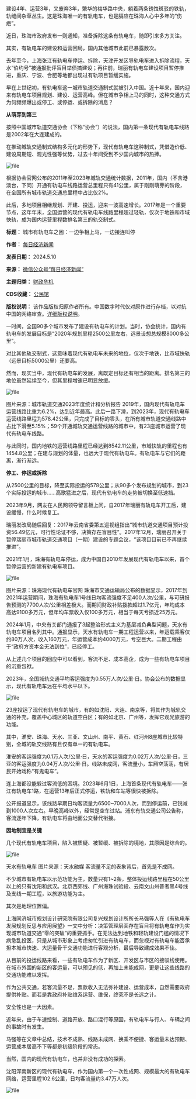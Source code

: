 建设4年、运营3年，又废弃3年，繁华的梅华路中央，躺着两条锈蚀斑驳的铁轨，轨缝间杂草丛生。这是珠海唯一的有轨电车，也是膈应在珠海人心中多年的“伤疤”。


近日，珠海市政府发布一则通知，准备拆除这条有轨电车，随即引来多方关注。


其实，有轨电车的建设和运营困局，国内其他城市此前已暴露数次。


去年至今，上海张江有轨电车停运、拆除，天津开发区导轨电车进入拆除流程，天水“伯约号”被通报批评盲目举债搞建设；再往前，瑞丽有轨电车建设项目暂停推进，重庆、宁波、合肥等地都出现过有轨项目暂缓实施。


早在上世纪初，有轨电车这一城市轨道交通制式就被引入中国。近十年来，国内迎来有轨电车项目规划、建设、运营高峰。但在城市争相上马的同时，这种交通方式为何频频爆出或停工、或停运、或拆除的消息？


**从萌芽到第三** 


按照中国城市轨道交通协会（下称“协会”）的说法，国内第一条现代有轨电车线路是2002年在大连建成的。


在推动城轨交通制式结构多元化的形势下，现代有轨电车这种制式，凭借造价低、建设周期短、观光性强等优势，过去十年间受到不少国内城市的热捧。


![file](https://chinadigitaltimes.net/chinese/files/2024/05/image-1715339143039.png)


根据协会官网公布的2011年至2023年城轨交通统计数据，2011年，国内（不含港澳台，下同）开通有轨电车线路运营总里程只有41公里，属于刚刚萌芽的阶段，在全国所有城市轨道交通总里程中占比仅2%。


此后，多地项目相继规划、开建、投运，迎来一波高速增长。2017年是一个重要节点，这年年末，全国运营的现代有轨电车线路里程超过轻轨，仅次于地铁和市域快轨，成为国内运营里程数排名第三的轨交制式。




**标题：** 城市有轨电车之困：一边争相上马，一边接连叫停  

**作者：** [每日经济新闻](https://chinadigitaltimes.net/space/每日经济新闻)  

**发表日期：** 2024.5.10  

**来源：** [微信公众号“每日经济新闻”](https://web.archive.org/web/https://news.sina.com.cn/c/2024-05-10/doc-inausehc2630922.shtml)  

**主题归类：** [财政危机](https://chinadigitaltimes.net/space/财政危机)  

**CDS收藏：** [公民馆](https://chinadigitaltimes.net/space/%E5%85%AC%E6%B0%91%E9%A6%86)  

**版权说明：** 该作品版权归原作者所有。中国数字时代仅对原作进行存档，以对抗中国的网络审查。[详细版权说明](https://chinadigitaltimes.net/chinese/copyright)。


一时间，全国90多个城市发布了建设有轨电车的计划。当时，协会统计，国内有轨电车的发展目标是“2020年规划里程2500公里左右，远景设想总规模8000多公里”。


对比其他轨交制式，这意味着现代有轨电车未来的地位，仅次于地铁，比市域快轨（远景目标5000公里）还要高。


然而，现实当中，现代有轨电车的发展，离既定目标还有相当的距离。排名第三的地位虽然延续至今，但其里程增速已明显放缓。


![file](https://chinadigitaltimes.net/chinese/files/2024/05/image-1715339161749.png)  

图片来源：城市轨道交通2023年度统计和分析报告
2019年，国内现代有轨电车运营线路比重为6.2%，达到近年最高。此后一路下滑，到2023年，现代有轨电车运营线路里程为578.42公里，只完成了目标的零头，在所有城市轨道交通线路中占比下滑至5.15%；59个开通城轨交通运营线路的城市中，有23座城市运营了现代有轨电车线路。


与此同时，国内地铁的运营线路里程已经达到8542.11公里，市域快轨的里程也有1454.8公里；在建与规划的体量，也远大于现代有轨电车。有轨电车与它们的距离，渐行渐远。


**停工、停运或拆除** 


从2500公里的目标，降至实际投运的578公里；从90多个发布规划的城市，到23个实际投运的城市……高歌猛进之后，现代有轨电车的走势被切换至低速挡。


2023年9月，网友在人民网领导留言板上问，自2017年瑞丽有轨电车开工后，建设缓慢，什么时候复工。


瑞丽发改局随后回复：2017年云南省委第五巡视组指出“城市轨道交通项目预计投资56.49亿元，可行性论证不够，决策存在盲目性”。2017年12月，瑞丽召开关于暂停瑞丽市城市轨道交通项目（一期）建设的专题会议，“该项目目前已不再继续推进”。


2021年1月，珠海有轨电车停运，成为中国自2010年发展现代有轨电车以来，首个暂停运营的新建有轨电车项目。


![file](https://chinadigitaltimes.net/chinese/files/2024/05/image-1715339221957.png)  

图片来源：珠海现代有轨电车官网
珠海市交通运输局公布的数据显示，2017年到2021年运营期间，珠海有轨电车1号线日均客流强度不足400人次/公里，与可研报告预测的7700人次/公里相差极大。而期间财政补贴拨款超过1.7亿元，年均成本高达9100多万元，但年均车票收入仅100多万元，相当于每天亏损近25万元。


2024年1月，中央有关部门通报了3起整治形式主义为基层减负典型问题，天水有轨电车项目名列其中。通报显示，天水有轨电车一期工程运营以来，年运载乘客仅约80万人次，收入160万元，年运营成本约4000万元，亏空巨大。二期工程由于“政府方资本金无法到位”，已经停工。


从上述几个项目的回应中可以看到，客流不足、成本高企，成为一些有轨电车项目的沉重包袱。


2023年，全国城轨交通平均客运强度为0.55万人次/公里·日。协会公布的数据显示，现代有轨电车远在平均水平以下。


![file](https://chinadigitaltimes.net/chinese/files/2024/05/image-1715339264586.png)


23座投运了现代有轨电车的城市，有的如沈阳、大连、南京等，将其作为城轨交通的补充，覆盖中心城区的轨道空白区；有的如北京、广州等，发挥它观光旅游的功能。


其中，淮安、珠海、天水、三亚、文山州、南平、黄石、红河州8座城市比较特别，全城的轨交线路有且仅有单一的有轨电车。


淮安的客运强度为0.1万人次/公里·日，天水的客运强度为0.02万人次/公里·日，三亚的客运强度为0.04万人次/公里·日。线路未成网，客流量小，车厢空荡荡，有居民开始戏称“有鬼电车”。


连上海都没能躲过客流低的困境。2023年6月1日，上海首条现代有轨电车——张江有轨电车1路，在运营13年后正式停运，铁轨和车站等很快被拆除。


公开报道显示，该线路早期日均客流量为6500~7000人次，而到停运前，已锐减到1000人次左右。早晚高峰以外，经常是空车过站。浦东有轨交通公司公告称，客流逐年下降，有轨电车将由地面公交替代衔接。


**因地制宜是关键** 


几个现代有轨电车项目，陷入被质疑、被暂缓、被拆除的境地，其原因是综合的。


![file](https://chinadigitaltimes.net/chinese/files/2024/05/image-1715339285820.png)  

天水有轨电车 图片来源：天水融媒
客流量不足的表象背后，首先是不成网。


不少城市有轨电车以示范功能为主，数量只有1~2条，整体投运线路里程在50公里以上的只有沈阳和武汉。北京西郊线、广州海珠试验段、云南文山州普者黑4号线及支线一期工程，以旅游功能为主。


其次是地理位置偏。


上海同济城市规划设计研究院有限公司复兴规划设计所所长马强等人在《有轨电车发展规划反思与应用展望》一文中分析：决策管理层面存在盲目将有轨电车作为实现城市轨道交通“零的突破”的重要抓手。在无法达到地铁和轻轨建设门槛的情况下病急乱投医，只是从城市形象上考虑匆忙引进有轨电车，而忽视对有轨电车能否承担本城市快速、大运量骨干交通功能进行客观分析，最后导致建成效果不佳。


从目前的投运线路来看，一些有轨电车作为了新区、开发区与市区的接驳线使用。在城市外围的新区的客运量，可以预见的低，再加上未能成网，更是让这些线路的交通功能难以发挥。


作为公共交通，若客流量不足，票款收入无法弥补建设、运营成本，自然需要政府提供补贴。而若是靠政府补贴维系运营、维保，终究不是长远之计。


安全性也是一大因素。


近年来，由于车速控制、道路开放、路口混行等原因，有轨电车与行人、车辆之间的事故时有发生。


马强等在文章中总结，技术不成熟、线路未成网、换乘不便捷、客运量未达预期、运营成本居高不下等都是初级阶段的常态。


当然，国内的现代有轨电车，也并非没有成功的探索。


沈阳浑南新区的现代有轨电车，作为国内第一个一次性成网、规模最大的有轨电车网络，运营里程102.6公里，日均客流量约3.47万人次。


![file](https://chinadigitaltimes.net/chinese/files/2024/05/image-1715339329441.png)







